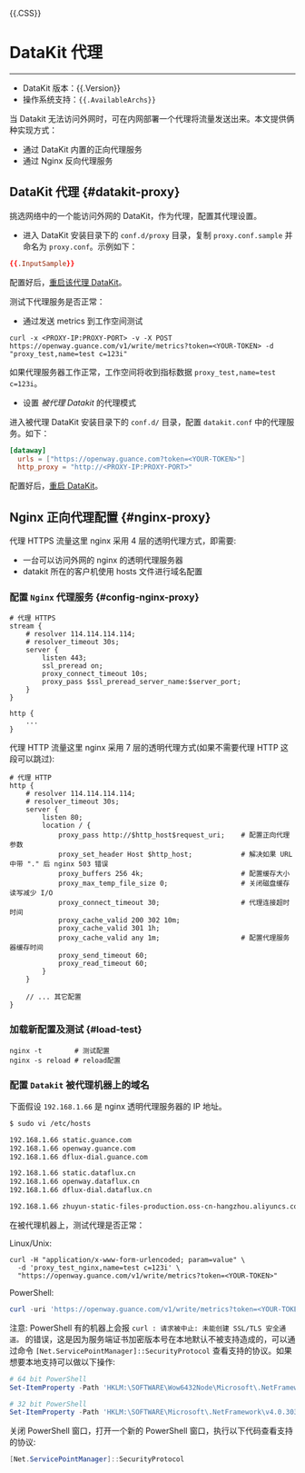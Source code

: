 {{.CSS}}
# DataKit 代理
---

- DataKit 版本：{{.Version}}
- 操作系统支持：`{{.AvailableArchs}}`

当 Datakit 无法访问外网时，可在内网部署一个代理将流量发送出来。本文提供俩种实现方式：

- 通过 DataKit 内置的正向代理服务
- 通过 Nginx 反向代理服务

## DataKit 代理 {#datakit-proxy}

挑选网络中的一个能访问外网的 DataKit，作为代理，配置其代理设置。

- 进入 DataKit 安装目录下的 `conf.d/proxy` 目录，复制 `proxy.conf.sample` 并命名为 `proxy.conf`。示例如下：

```toml
{{.InputSample}}
```

配置好后，[重启该代理 DataKit](datakit-service-how-to.md#manage-service)。

测试下代理服务是否正常：

- 通过发送 metrics 到工作空间测试

```shell
curl -x <PROXY-IP:PROXY-PORT> -v -X POST https://openway.guance.com/v1/write/metrics?token=<YOUR-TOKEN> -d "proxy_test,name=test c=123i"
```

如果代理服务器工作正常，工作空间将收到指标数据 `proxy_test,name=test c=123i`。

- 设置 _被代理 Datakit_ 的代理模式

进入被代理 DataKit 安装目录下的 `conf.d/` 目录，配置 `datakit.conf` 中的代理服务。如下：

```toml
[dataway]
  urls = ["https://openway.guance.com?token=<YOUR-TOKEN>"]
  http_proxy = "http://<PROXY-IP:PROXY-PORT>"
```

配置好后，[重启 DataKit](datakit-service-how-to.md#manage-service)。

## Nginx 正向代理配置 {#nginx-proxy}

代理 HTTPS 流量这里 nginx 采用 4 层的透明代理方式，即需要:

- 一台可以访问外网的 nginx 的透明代理服务器
- datakit 所在的客户机使用 hosts 文件进行域名配置

### 配置 `Nginx` 代理服务 {#config-nginx-proxy}

```
# 代理 HTTPS
stream {
    # resolver 114.114.114.114;
    # resolver_timeout 30s;
    server {
        listen 443;
        ssl_preread on;
        proxy_connect_timeout 10s;
        proxy_pass $ssl_preread_server_name:$server_port;
    }
}

http {
    ...
}
```

代理 HTTP 流量这里 nginx 采用 7 层的透明代理方式(如果不需要代理 HTTP 这段可以跳过):

```
# 代理 HTTP
http {
    # resolver 114.114.114.114;
    # resolver_timeout 30s;
    server {
        listen 80;
        location / {
            proxy_pass http://$http_host$request_uri;    # 配置正向代理参数
            proxy_set_header Host $http_host;            # 解决如果 URL 中带 "." 后 nginx 503 错误
            proxy_buffers 256 4k;                        # 配置缓存大小
            proxy_max_temp_file_size 0;                  # 关闭磁盘缓存读写减少 I/O
            proxy_connect_timeout 30;                    # 代理连接超时时间
            proxy_cache_valid 200 302 10m;
            proxy_cache_valid 301 1h;
            proxy_cache_valid any 1m;                    # 配置代理服务器缓存时间
            proxy_send_timeout 60;
            proxy_read_timeout 60;
        }
    }

    // ... 其它配置
}
```

### 加载新配置及测试 {#load-test}

```shell
nginx -t        # 测试配置
nginx -s reload # reload配置
```

### 配置 `Datakit` 被代理机器上的域名

下面假设 `192.168.1.66` 是 nginx 透明代理服务器的 IP 地址。

```sh
$ sudo vi /etc/hosts

192.168.1.66 static.guance.com
192.168.1.66 openway.guance.com
192.168.1.66 dflux-dial.guance.com

192.168.1.66 static.dataflux.cn
192.168.1.66 openway.dataflux.cn
192.168.1.66 dflux-dial.dataflux.cn

192.168.1.66 zhuyun-static-files-production.oss-cn-hangzhou.aliyuncs.com
```

在被代理机器上，测试代理是否正常：

Linux/Unix:

```shell
curl -H "application/x-www-form-urlencoded; param=value" \
  -d 'proxy_test_nginx,name=test c=123i' \
  "https://openway.guance.com/v1/write/metrics?token=<YOUR-TOKEN>"
```

PowerShell:

```PowerShell
curl -uri 'https://openway.guance.com/v1/write/metrics?token=<YOUR-TOKEN>' -Headers @{"param"="value"} -ContentType 'application/x-www-form-urlencoded' -body 'proxy_test_nginx,name=test c=123i' -method 'POST'
```

注意: PowerShell 有的机器上会报 `curl : 请求被中止: 未能创建 SSL/TLS 安全通道。` 的错误，这是因为服务端证书加密版本号在本地默认不被支持造成的，可以通过命令 `[Net.ServicePointManager]::SecurityProtocol` 查看支持的协议。如果想要本地支持可以做以下操作:

```PowerShell
# 64 bit PowerShell
Set-ItemProperty -Path 'HKLM:\SOFTWARE\Wow6432Node\Microsoft\.NetFramework\v4.0.30319' -Name 'SchUseStrongCrypto' -Value '1' -Type DWord

# 32 bit PowerShell
Set-ItemProperty -Path 'HKLM:\SOFTWARE\Microsoft\.NetFramework\v4.0.30319' -Name 'SchUseStrongCrypto' -Value '1' -Type DWord
```

关闭 PowerShell 窗口，打开一个新的 PowerShell 窗口，执行以下代码查看支持的协议:

```PowerShell
[Net.ServicePointManager]::SecurityProtocol
```
